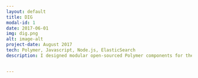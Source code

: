 ```yaml
---
layout: default
title: DIG
modal-id: 1
date: 2017-06-01
img: dig.png
alt: image-alt
project-date: August 2017
tech: Polymer, Javascript, Node.js, ElasticSearch
description: I designed modular open-sourced Polymer components for the <a href="http://usc-isi-i2.github.io/dig/" target="_blank">dig</a> domain specific deep web search tool over the summer of 2017. The major feature I built was an export button that decreased search time by up to 400% and increased results from 25 to over 10,000. Check out the customizable Search UI on github <a href="https://github.com/NextCenturyCorporation/dig-ui" target="_blank">here</a> and the Polymer element repository <a href="https://github.com/DigElements" target="_blank">here</a>.


---
```

